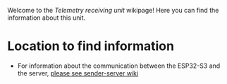 Welcome to the _Telemetry receiving unit_ wikipage! Here you can find the information about this unit.



# Location to find information

- For information about the communication between the ESP32-S3 and the server, [please see sender-server wiki](/home/communication/sender-server)